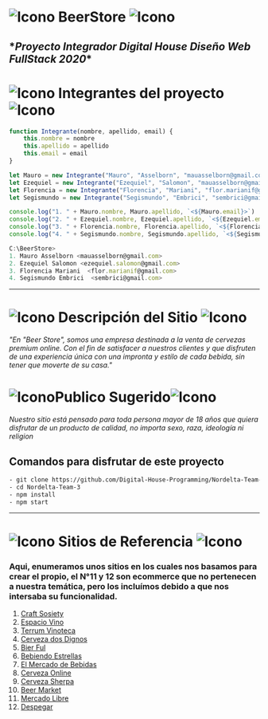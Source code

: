 [beer]: /Beer.png
[beer2]: /Beer2.png

# ![Icono][beer] **BeerStore** ![Icono][beer]

## \***_Proyecto Integrador Digital House Diseño Web FullStack 2020_**\*

# ![Icono][beer2] **Integrantes del proyecto** ![Icono][beer2]

```javascript
function Integrante(nombre, apellido, email) {
    this.nombre = nombre
    this.apellido = apellido
    this.email = email
}

let Mauro = new Integrante("Mauro", "Asselborn", "mauasselborn@gmail.com")
let Ezequiel = new Integrante("Ezequiel", "Salomon", "mauasselborn@gmail.com")
let Florencia = new Integrante("Florencia", "Mariani", "flor.marianif@gmail.com")
let Segismundo = new Integrante("Segismundo", "Embrici", "sembrici@gmail.com")

console.log("1. " + Mauro.nombre, Mauro.apellido, `<${Mauro.email}>`)
console.log("2. " + Ezequiel.nombre, Ezequiel.apellido, `<${Ezequiel.email}>`)
console.log("3. " + Florencia.nombre, Florencia.apellido, `<${Florencia.email}>`)
console.log("4. " + Segismundo.nombre, Segismundo.apellido, `<${Segismundo.email}>`)

C:\BeerStore>
1. Mauro Asselborn <mauasselborn@gmail.com>
2. Ezequiel Salomon <ezequiel.salomon@gmail.com>
3. Florencia Mariani  <flor.marianif@gmail.com>
4. Segismundo Embrici  <sembrici@gmail.com>

```

---

# ![Icono][beer2] **Descripción del Sitio** ![Icono][beer2]

_"En "Beer Store", somos una empresa destinada a la venta de cervezas premium online. Con el fin de satisfacer a nuestros clientes y que disfruten de una experiencia única con una impronta y estilo de cada bebida, sin tener que moverte de su casa."_

# ![Icono][beer2]**Publico Sugerido**![Icono][beer2]

_Nuestro sitio está pensado para toda persona mayor de 18 años que quiera disfrutar de un producto de calidad, no importa sexo, raza, ideología ni religion_

## **Comandos para disfrutar de este proyecto**

```sh
- git clone https://github.com/Digital-House-Programming/Nordelta-Team-3.git
- cd Nordelta-Team-3
- npm install
- npm start
```

---

# ![Icono][beer2] Sitios de Referencia ![Icono][beer2]

### Aqui, enumeramos unos sitios en los cuales nos basamos para crear el propio, el N°11 y 12 son ecommerce que no pertenecen a nuestra temática, pero los incluímos debido a que nos intersaba su funcionalidad.

1.  [Craft Sosiety](https://www.craftsociety.com.ar/)
2.  [Espacio Vino](https://www.espaciovino.com.ar/)
3.  [Terrum Vinoteca](https://www.terrumvinoteca.com/)
4.  [Cerveza dos Dignos](https://www.cervezadosdingos.com/)
5.  [Bier Ful](https://www.bierful.com/)
6.  [Bebiendo Estrellas](https://www.bebiendoestrellas.com.ar/)
7.  [El Mercado de Bebidas](https://www.elmercadodebebidas.com.ar/)
8.  [Cerveza Online](https://www.cervezasonline.com/)
9.  [Cerveza Sherpa](https://www.cervezasherpa.com/)
10. [Beer Market](http://beermarket.com.ar/)
11. [Mercado Libre](https://www.mercadolibre.com.ar)
12. [Despegar](https://www.despegar.com)
